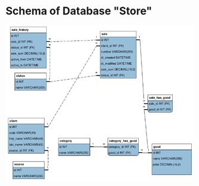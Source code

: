 # Schema of Database "Store"

![Store](https://github.com/ZabiyakaDaniil/SQL/blob/main/Stepik.org/store.png)
